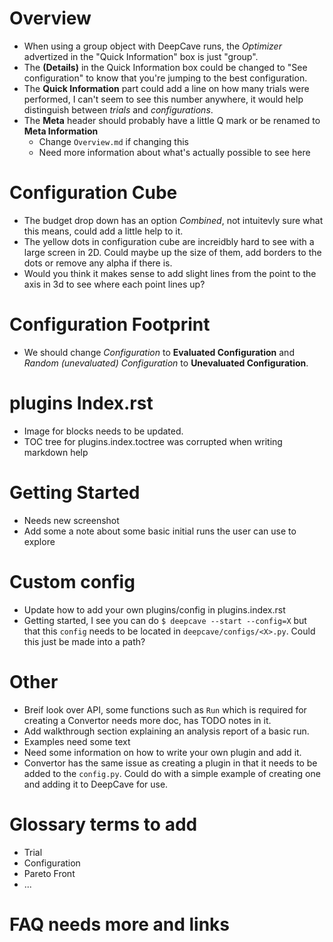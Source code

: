 # Overview
* When using a group object with DeepCave runs, the *Optimizer* advertized in the "Quick Information" box is just "group".
* The __(Details)__ in the Quick Information box could be changed to "See configuration" to know that you're jumping to the best configuration.
* The **Quick Information** part could add a line on how many trials were performed, I can't seem to see this number anywhere, it would help distinguish between _trials_ and _configurations_.
* The **Meta** header should probably have a little Q mark or be renamed to **Meta Information**
    * Change `Overview.md` if changing this
    * Need more information about what's actually possible to see here

# Configuration Cube
* The budget drop down has an option _Combined_, not intuitevly sure what this means, could add a little help to it.
* The yellow dots in configuration cube are increidbly hard to see with a large screen in 2D. Could maybe up the size of them, add borders to the dots or remove any alpha if there is.
* Would you think it makes sense to add slight lines from the point to the axis in 3d to see where each point lines up?

# Configuration Footprint
* We should change *Configuration* to **Evaluated Configuration** and *Random (unevaluated) Configuration* to **Unevaluated Configuration**.

# plugins Index.rst
* Image for blocks needs to be updated.
* TOC tree for plugins.index.toctree was corrupted when writing markdown help

# Getting Started
* Needs new screenshot
* Add some a note about some basic initial runs the user can use to explore

# Custom config
* Update how to add your own plugins/config in plugins.index.rst
* Getting started, I see you can do `$ deepcave --start --config=X` but that this `config` needs to be located in `deepcave/configs/<X>.py`. Could this just be made into a path?

# Other
* Breif look over API, some functions such as `Run` which is required for creating a Convertor needs more doc, has TODO notes in it.
* Add walkthrough section explaining an analysis report of a basic run.
* Examples need some text
* Need some information on how to write your own plugin and add it.
* Convertor has the same issue as creating a plugin in that it needs to be added to the `config.py`. Could do with a simple example of creating one and adding it to DeepCave for use.

# Glossary terms to add
* Trial
* Configuration
* Pareto Front
* ...

# FAQ needs more and links

